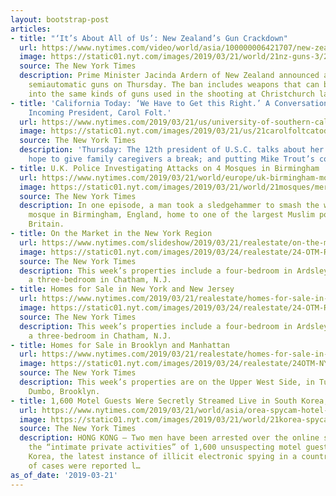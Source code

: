 ```yaml
---
layout: bootstrap-post
articles:
- title: "‘It’s About All of Us’: New Zealand’s Gun Crackdown"
  url: https://www.nytimes.com/video/world/asia/100000006421707/new-zealand-gun-ban.html
  image: https://static01.nyt.com/images/2019/03/21/world/21nz-guns-3/21nz-guns-3-videoSixteenByNine1050.jpg
  source: The New York Times
  description: Prime Minister Jacinda Ardern of New Zealand announced a ban on military-style
    semiautomatic guns on Thursday. The ban includes weapons that can be modified
    into the same kinds of guns used in the shooting at Christchurch last week.
- title: 'California Today: ‘We Have to Get this Right.’ A Conversation With U.S.C.’s
    Incoming President, Carol Folt.'
  url: https://www.nytimes.com/2019/03/21/us/university-of-southern-california-president-carol-folt.html
  image: https://static01.nyt.com/images/2019/03/21/us/21carolfoltcatoday/21carolfoltcatoday-facebookJumbo.jpg
  source: The New York Times
  description: 'Thursday: The 12th president of U.S.C. talks about her plans; lawmakers
    hope to give family caregivers a break; and putting Mike Trout’s contract in context'
- title: U.K. Police Investigating Attacks on 4 Mosques in Birmingham
  url: https://www.nytimes.com/2019/03/21/world/europe/uk-birmingham-mosque-attack.html
  image: https://static01.nyt.com/images/2019/03/21/world/21mosques/merlin_152387439_5e3ba86d-9c96-4c21-8aa6-3f54af3ea2d0-facebookJumbo.jpg
  source: The New York Times
  description: In one episode, a man took a sledgehammer to smash the windows of a
    mosque in Birmingham, England, home to one of the largest Muslim populations in
    Britain.
- title: On the Market in the New York Region
  url: https://www.nytimes.com/slideshow/2019/03/21/realestate/on-the-market-in-the-new-york-region.html
  image: https://static01.nyt.com/images/2019/03/24/realestate/24-OTM-REG-slide-GVCM/24-OTM-REG-slide-GVCM-facebookJumbo.jpg
  source: The New York Times
  description: This week’s properties include a four-bedroom in Ardsley, N.Y. and
    a three-bedroom in Chatham, N.J.
- title: Homes for Sale in New York and New Jersey
  url: https://www.nytimes.com/2019/03/21/realestate/homes-for-sale-in-new-york-and-new-jersey.html
  image: https://static01.nyt.com/images/2019/03/24/realestate/24-OTM-REG-slide-VE6Q/24-OTM-REG-slide-VE6Q-facebookJumbo.jpg
  source: The New York Times
  description: This week’s properties include a four-bedroom in Ardsley, N.Y. and
    a three-bedroom in Chatham, N.J.
- title: Homes for Sale in Brooklyn and Manhattan
  url: https://www.nytimes.com/2019/03/21/realestate/homes-for-sale-in-brooklyn-and-manhattan.html
  image: https://static01.nyt.com/images/2019/03/24/realestate/24OTM-NYC-slide-LXCM/24OTM-NYC-slide-LXCM-facebookJumbo.jpg
  source: The New York Times
  description: This week’s properties are on the Upper West Side, in Turtle Bay and
    Dumbo, Brooklyn.
- title: 1,600 Motel Guests Were Secretly Streamed Live in South Korea, Police Say
  url: https://www.nytimes.com/2019/03/21/world/asia/orea-spycam-hotel-livestream.html
  image: https://static01.nyt.com/images/2019/03/21/world/21korea-spycam/21korea-spycam-facebookJumbo.jpg
  source: The New York Times
  description: HONG KONG — Two men have been arrested over the online streaming of
    the “intimate private activities” of 1,600 unsuspecting motel guests across South
    Korea, the latest instance of illicit electronic spying in a country where thousands
    of cases were reported l…
as_of_date: '2019-03-21'
---
```


